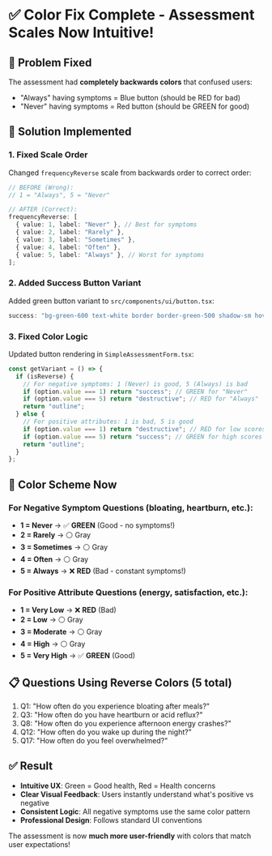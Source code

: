 # ✅ Color Fix Complete - Assessment Scales Now Intuitive!

## 🚨 Problem Fixed

The assessment had **completely backwards colors** that confused users:

- "Always" having symptoms = Blue button (should be RED for bad)
- "Never" having symptoms = Red button (should be GREEN for good)

## 🎯 Solution Implemented

### 1. **Fixed Scale Order**

Changed `frequencyReverse` scale from backwards order to correct order:

```typescript
// BEFORE (Wrong):
// 1 = "Always", 5 = "Never"

// AFTER (Correct):
frequencyReverse: [
  { value: 1, label: "Never" }, // Best for symptoms
  { value: 2, label: "Rarely" },
  { value: 3, label: "Sometimes" },
  { value: 4, label: "Often" },
  { value: 5, label: "Always" }, // Worst for symptoms
];
```

### 2. **Added Success Button Variant**

Added green button variant to `src/components/ui/button.tsx`:

```typescript
success: "bg-green-600 text-white border border-green-500 shadow-sm hover:bg-green-700",
```

### 3. **Fixed Color Logic**

Updated button rendering in `SimpleAssessmentForm.tsx`:

```typescript
const getVariant = () => {
  if (isReverse) {
    // For negative symptoms: 1 (Never) is good, 5 (Always) is bad
    if (option.value === 1) return "success"; // GREEN for "Never"
    if (option.value === 5) return "destructive"; // RED for "Always"
    return "outline";
  } else {
    // For positive attributes: 1 is bad, 5 is good
    if (option.value === 1) return "destructive"; // RED for low scores
    if (option.value === 5) return "success"; // GREEN for high scores
    return "outline";
  }
};
```

## 🎨 Color Scheme Now

### For Negative Symptom Questions (bloating, heartburn, etc.):

- **1 = Never** → ✅ **GREEN** (Good - no symptoms!)
- **2 = Rarely** → ⚪ Gray
- **3 = Sometimes** → ⚪ Gray
- **4 = Often** → ⚪ Gray
- **5 = Always** → ❌ **RED** (Bad - constant symptoms!)

### For Positive Attribute Questions (energy, satisfaction, etc.):

- **1 = Very Low** → ❌ **RED** (Bad)
- **2 = Low** → ⚪ Gray
- **3 = Moderate** → ⚪ Gray
- **4 = High** → ⚪ Gray
- **5 = Very High** → ✅ **GREEN** (Good)

## 📋 Questions Using Reverse Colors (5 total)

1. Q1: "How often do you experience bloating after meals?"
2. Q3: "How often do you have heartburn or acid reflux?"
3. Q8: "How often do you experience afternoon energy crashes?"
4. Q12: "How often do you wake up during the night?"
5. Q17: "How often do you feel overwhelmed?"

## ✅ Result

- **Intuitive UX**: Green = Good health, Red = Health concerns
- **Clear Visual Feedback**: Users instantly understand what's positive vs negative
- **Consistent Logic**: All negative symptoms use the same color pattern
- **Professional Design**: Follows standard UI conventions

The assessment is now **much more user-friendly** with colors that match user expectations!
